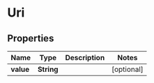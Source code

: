 
# Uri

## Properties
Name | Type | Description | Notes
------------ | ------------- | ------------- | -------------
**value** | **String** |  |  [optional]



